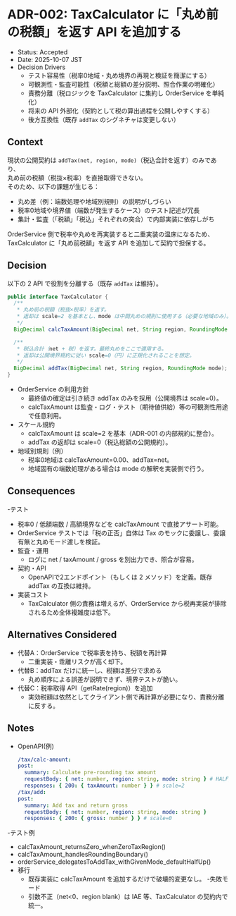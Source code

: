 # ADR-002: TaxCalculator に「丸め前の税額」を返す API を追加する

- Status: Accepted
- Date: 2025-10-07 JST
- Decision Drivers
  - テスト容易性（税率0地域・丸め境界の再現と検証を簡潔にする）
  - 可観測性・監査可能性（税額と総額の差分説明、照合作業の明確化）
  - 責務分離（税ロジックを TaxCalculator に集約し OrderService を単純化）
  - 将来の API 外部化（契約として税の算出過程を公開しやすくする）
  - 後方互換性（既存 `addTax` のシグネチャは変更しない）

## Context
現状の公開契約は `addTax(net, region, mode)`（税込合計を返す）のみであり、  
丸め前の税額（税抜×税率）を直接取得できない。  
そのため、以下の課題が生じる：
- 丸め差（例：端数処理や地域別規則）の説明がしづらい
- 税率0地域や境界値（端数が発生するケース）のテスト記述が冗長
- 集計・監査（「税額」「税込」それぞれの突合）で内部実装に依存しがち

OrderService 側で税率や丸めを再実装すると二重実装の温床になるため、  
TaxCalculator に「丸め前税額」を返す API を追加して契約で担保する。

## Decision
以下の 2 API で役割を分離する（既存 `addTax` は維持）。
```java
public interface TaxCalculator {
  /**
   * 丸め前の税額（税抜×税率）を返す。
   * 返却は scale=2 を基本とし、mode は中間丸めの規則に使用する（必要な地域のみ）。
   */
  BigDecimal calcTaxAmount(BigDecimal net, String region, RoundingMode mode);

  /**
   * 税込合計（net + 税）を返す。最終丸めをここで適用する。
   * 返却は公開境界規約に従い scale=0（円）に正規化されることを想定。
   */
  BigDecimal addTax(BigDecimal net, String region, RoundingMode mode);
}
```
- OrderService の利用方針
  - 最終値の確定は引き続き addTax のみを採用（公開境界は scale=0）。
  - calcTaxAmount は監査・ログ・テスト（期待値供給）等の可観測性用途で任意利用。
- スケール規約
  - calcTaxAmount は scale=2 を基本（ADR-001 の内部規約に整合）。
  - addTax の返却は scale=0（税込総額の公開規約）。
- 地域別規則（例）
  - 税率0地域は calcTaxAmount=0.00、addTax=net。
  - 地域固有の端数処理がある場合は mode の解釈を実装側で行う。

## Consequences
-テスト
  - 税率0 / 低額端数 / 高額境界などを calcTaxAmount で直接アサート可能。
  - OrderService テストでは「税の正否」自体は Tax のモックに委譲し、委譲有無と丸めモード渡しを検証。
- 監査・運用
  - ログに net / taxAmount / gross を別出力でき、照合が容易。
- 契約・API
  - OpenAPIで2エンドポイント（もしくは 2 メソッド）を定義。既存 addTax の互換は維持。
- 実装コスト
  - TaxCalculator 側の責務は増えるが、OrderService から税再実装が排除されるため全体複雑度は低下。

## Alternatives Considered
- 代替A：OrderService で税率表を持ち、税額を再計算
  - 二重実装・乖離リスクが高く却下。
- 代替B：addTax だけに統一し、税額は差分で求める
  - 丸め順序による誤差が説明できず、境界テストが脆い。
- 代替C：税率取得 API（getRate(region)）を追加
  - 実効税額は依然としてクライアント側で再計算が必要になり、責務分離に反する。

## Notes
- OpenAPI(例)
  ```yaml
  /tax/calc-amount:
  post:
    summary: Calculate pre-rounding tax amount
    requestBody: { net: number, region: string, mode: string } # HALF_UP 等
    responses: { 200: { taxAmount: number } } # scale=2
  /tax/add:
  post:
    summary: Add tax and return gross
    requestBody: { net: number, region: string, mode: string }
    responses: { 200: { gross: number } } # scale=0
  ```
-テスト例
  - calcTaxAmount_returnsZero_whenZeroTaxRegion()
  - calcTaxAmount_handlesRoundingBoundary()
  - orderService_delegatesToAddTax_withGivenMode_defaultHalfUp()
- 移行
  - 既存実装に calcTaxAmount を追加するだけで破壊的変更なし。
-失敗モード
  - 引数不正（net<0、region blank）は IAE 等、TaxCalculator の契約内で統一。
